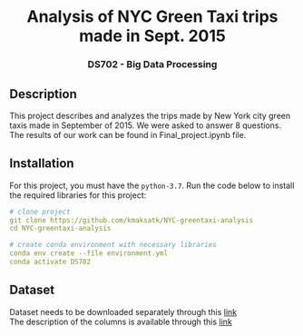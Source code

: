 <div align="center">

# Analysis of NYC Green Taxi trips made in Sept. 2015
<h3 align="center"> DS702 - Big Data Processing </h3>

</div>

## Description
This project describes and analyzes the trips made by New York city green taxis made in September of 2015. We were asked to answer 8 questions. 
The results of our work can be found in Final_project.ipynb file. 

## Installation
For this project, you must have the ```python-3.7```. Run the code below to install the required libraries for this project:

```yaml
# clone project
git clone https://github.com/kmaksatk/NYC-greentaxi-analysis
cd NYC-greentaxi-analysis

# create conda environment with necessary libraries
conda env create --file environment.yml
conda activate DS702
```

## Dataset
Dataset needs to be downloaded separately through this <a href="https://s3.amazonaws.com/nyc-tlc/trip+data/green_tripdata_2015-09.csv">link</a>
<br>
The description of the columns is available through this <a href='https://www1.nyc.gov/assets/tlc/downloads/pdf/data_dictionary_trip_records_green.pdf'>link</a>
